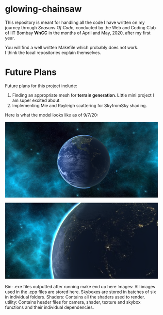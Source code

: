 # glowing-chainsaw

This repository is meant for handling all the code I have written on my journey through _Seasons Of Code_, conducted by the Web and Coding Club of IIT Bombay **WnCC** in the months of April and May, 2020, after my first year.

You will find a well written Makefile which probably does not work.  
I think the local repositories explain themselves.

# Future Plans
Future plans for this project include:
1. Finding an appropriate mesh for **terrain generation**. Little mini project I am super excited about.
2. Implementing Mie and Rayleigh scattering for SkyfromSky shading.

Here is what the model looks like as of 9/7/20:

![](Earth.png)

![](Earth_alt.png)

Bin: .exe files outputted after running make end up here
Images: All images used in the .cpp files are stored here. Skyboxes are stored in batches of six in individual folders.
Shaders: Contains all the shaders used to render.
utility: Contains header files for camera, shader, texture and skybox functions and their individual dependencies.
